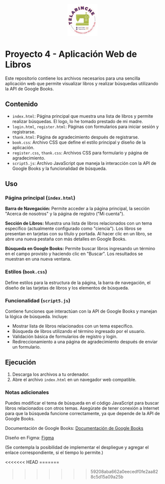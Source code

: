 <!DOCTYPE html>
<html>
<head>
  <meta charset="UTF-8">
<!--   <title>Proyecto 4 - Aplicación Web de Libros</title> -->
</head>
<body>
<p align="center">
  <img src="./img/logo.png" alt="Logo" style="width: 20%;">
</p>
<h1>Proyecto 4 - Aplicación Web de Libros</h1>


<p>Este repositorio contiene los archivos necesarios para una sencilla aplicación web que permite visualizar libros y realizar búsquedas utilizando la API de Google Books.</p>

<h2>Contenido</h2>

<ul>
  <li><code>index.html</code>: Página principal que muestra una lista de libros y permite realizar búsquedas. El logo, lo he tomado prestado de mi madre.</li>
  <li><code>login.html</code>, <code>register.html</code>: Páginas con formularios para iniciar sesión y registrarse.</li>
  <li><code>thank.html</code>: Página de agradecimiento después de registrarse.</li>
  <li><code>book.css</code>: Archivo CSS que define el estilo principal y diseño de la aplicación.</li>
  <li><code>register.css</code>, <code>thank.css</code>: Archivos CSS para formulario y página de agradecimiento.</li>
  <li><code>script5.js</code>: Archivo JavaScript que maneja la interacción con la API de Google Books y la funcionalidad de búsqueda.</li>
</ul>

<h2>Uso</h2>

<h3>Página principal (<code>index.html</code>)</h3>

<p><strong>Barra de Navegación:</strong> Permite acceder a la página principal, la sección "Acerca de nosotros" y la página de registro ("Mi cuenta").</p>
<p><strong>Sección de Libros:</strong> Muestra una lista de libros relacionados con un tema específico (actualmente configurado como "ciencia"). Los libros se presentan en tarjetas con su título y portada. Al hacer clic en un libro, se abre una nueva pestaña con más detalles en Google Books.</p>
<p><strong>Búsqueda en Google Books:</strong> Permite buscar libros ingresando un término en el campo provisto y haciendo clic en "Buscar". Los resultados se muestran en una nueva ventana.</p>

<h3>Estilos (<code>book.css</code>)</h3>

<p>Define estilos para la estructura de la página, la barra de navegación, el diseño de las tarjetas de libros y los elementos de búsqueda.</p>

<h3>Funcionalidad (<code>script5.js</code>)</h3>

<p>Contiene funciones que interactúan con la API de Google Books y manejan la lógica de búsqueda. Incluye:</p>
<ul>
  <li>Mostrar lista de libros relacionados con un tema específico.</li>
  <li>Búsqueda de libros utilizando el término ingresado por el usuario.</li>
  <li>Validación básica de formularios de registro y login.</li>
  <li>Redireccionamiento a una página de agradecimiento después de enviar un formulario.</li>
</ul>

<h2>Ejecución</h2>

<ol>
  <li>Descarga los archivos a tu ordenador.</li>
  <li>Abre el archivo <code>index.html</code> en un navegador web compatible.</li>
</ol>

<h3>Notas adicionales</h3>

<p>Puedes modificar el tema de búsqueda en el código JavaScript para buscar libros relacionados con otros temas. Asegúrate de tener conexión a Internet para que la búsqueda funcione correctamente, ya que depende de la API de Google Books.</p>

<p>Documentación de Google Books: <a href="https://developers.google.com/books/docs/v1/getting_started?hl=es-419">Documentación de Google Books</a></p>
<p>Diseño en Figma: <a href="https://www.figma.com/file/UDyNsdrs0bmv8qGwTYbSyA/Proyecto4?type=design&node-id=0%3A1&mode=design&t=jhnzikWXbxeDy2dv-1">Figma</a></p>

<p>(Se contempla la posibilidad de implementar el despliegue y agregar el enlace correspondiente, si el tiempo lo permite.)</p>

</body>
<<<<<<< HEAD
</html>
=======
</html>

>>>>>>> 59208aba662a0eecedf0fe2aa828c5d15a09a25b
